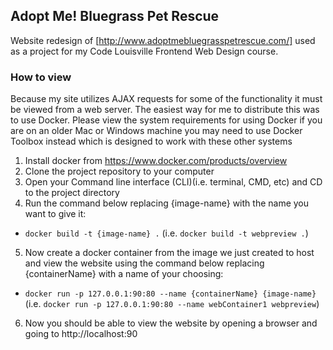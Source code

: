 ## Adopt Me! Bluegrass Pet Rescue  

Website redesign of [http://www.adoptmebluegrasspetrescue.com/] used as a project for my Code Louisville Frontend Web Design course.

### How to view

Because my site utilizes AJAX requests for some of the functionality it must be viewed from a web server. The easiest way for me to distribute
this was to use Docker. Please view the system requirements for using Docker if you are on an older Mac or Windows machine you may need to use
Docker Toolbox instead which is designed to work with these other systems

1) Install docker from https://www.docker.com/products/overview  
2) Clone the project repository to your computer  
3) Open your Command line interface (CLI)(i.e. terminal, CMD, etc) and CD to the project directory  
4) Run the command below replacing {image-name} with the name you want to give it:  
  - ```docker build -t {image-name} .``` (i.e. ```docker build -t webpreview .```)   

5) Now create a docker container from the image we just created to host and view the website using the command below replacing {containerName} with a name of your choosing:  
  - ```docker run -p 127.0.0.1:90:80 --name {containerName} {image-name}``` (i.e. ```docker run -p 127.0.0.1:90:80 --name webContainer1 webpreview```)    

6) Now you should be able to view the website by opening a browser and going to http://localhost:90
